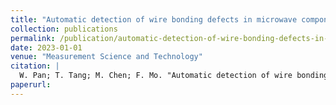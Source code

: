 ```yaml
---
title: "Automatic detection of wire bonding defects in microwave components using multi-stage hybrid methods based on deep learning"
collection: publications
permalink: /publication/automatic-detection-of-wire-bonding-defects-in-microwave-components-using-multi-
date: 2023-01-01
venue: "Measurement Science and Technology"
citation: |
  W. Pan; T. Tang; M. Chen; F. Mo. "Automatic detection of wire bonding defects in microwave components using multi-stage hybrid methods based on deep learning". Measurement Science and Technology, 2023.
paperurl:
---
```

